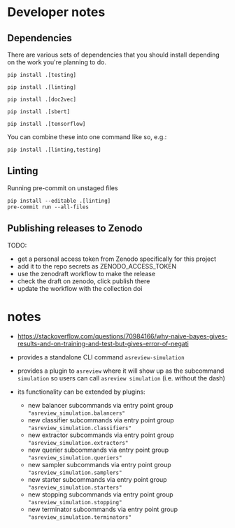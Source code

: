 # Developer notes

## Dependencies

There are various sets of dependencies that you should install depending on the work you're planning to do. 

```shell
pip install .[testing]
```

```shell
pip install .[linting]
```

```shell
pip install .[doc2vec]
```

```shell
pip install .[sbert]
```

```shell
pip install .[tensorflow]
```

You can combine these into one command like so, e.g.:
```shell
pip install .[linting,testing]
```

## Linting

Running pre-commit on unstaged files

```
pip install --editable .[linting]
pre-commit run --all-files
```

## Publishing releases to Zenodo

TODO:

- get a personal access token from Zenodo specifically for this project
- add it to the repo secrets as ZENODO_ACCESS_TOKEN
- use the zenodraft workflow to make the release
- check the draft on zenodo, click publish there
- update the workflow with the collection doi


# notes

- https://stackoverflow.com/questions/70984166/why-naive-bayes-gives-results-and-on-training-and-test-but-gives-error-of-negati




- provides a standalone CLI command `asreview-simulation`
- provides a plugin to `asreview` where it will show up as the subcommand `simulation` so users can call `asreview simulation` (i.e. without the dash)
- its functionality can be extended by plugins:
    - new balancer subcommands via entry point group `"asreview_simulation.balancers"`
    - new classifier subcommands via entry point group `"asreview_simulation.classifiers"`
    - new extractor subcommands via entry point group `"asreview_simulation.extractors"`
    - new querier subcommands via entry point group `"asreview_simulation.queriers"`
    - new sampler subcommands via entry point group `"asreview_simulation.samplers"`
    - new starter subcommands via entry point group `"asreview_simulation.starters"`
    - new stopping subcommands via entry point group `"asreview_simulation.stopping"` 
    - new terminator subcommands via entry point group `"asreview_simulation.terminators"`
